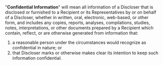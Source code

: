 "**Confidential Information**" will mean all information of a Discloser that is disclosed or furnished to a Recipient or its Representatives by or on behalf of a Discloser, whether in written, oral, electronic, web-based, or other form, and includes any copies, reports, analyses, compilations, studies, notes, interpretations, or other documents prepared by a Recipient which contain, reflect, or are otherwise generated from information that:

1. a reasonable person under the circumstances would recognize as confidential in nature; or
2. that Discloser marks or otherwise makes clear its intention to keep such information confidential.

